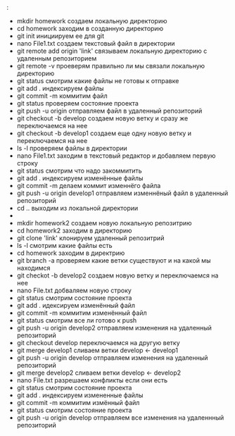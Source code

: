 :
- mkdir homework создаем локальную директорию
- cd homework заходим в созданную директорию
- git init инициируем ее для git
- nano File1.txt создаем текстовый файл в директории
- git remote add origin 'link' связываем локальную директорию с удаленным репозиторием
- git remote -v проеверям правильно ли мы связали локальную директорию
- git status смотрим какие файлы не готовы к отправке 
- git add .  индексируем файлы
- git commit -m коммитим файл
- git status проверяем состояние проекта 
- git push -u origin отправляем файл в удаленный репозиторий 
- git checkout -b develop создаем новую ветку и сразу же переключаемся на нее
- git checkout -b develop1 создаем еще одну новую ветку и переключаемся на нее 
- ls -l проверяем файлы в директории
- nano File1.txt заходим в текстовый редактор и добавляем первую строку
- git status смотрим что надо закоммитить 
- git add . индексируем изменённые файлы
- git commit -m делаем коммит изменнёго файла
- git push -u origin develop1 отправляем изменнёный файл в удаленный репозиторий
- cd .. выходим из локальной директории
- 
- mkdir homework2 создаем новую локальную репозитрию
- cd homework2 заходим в директорию
- git clone 'link' клонируем удаленный репозитрий
- ls -l смотрим какие файлы есть
- cd homework заходим в директрию
- git branch -a проверяем какие ветки существуют и на какой мы находимся
- git checkot -b develop2 создаем новую ветку и переключаемся на нее
- nano File.txt добваляем новую строку
- git status смотрим состояние проекта
- git add . идексируем изменённый файл
- git commit -m коммитим изменённый файл
- git status смотрим все ли готово к push
- git push -u origin develop2 отправляем изменения на удаленный репозиторий
- git checkout develop переключаемся на другую ветку
- git merge develop1 сливаем ветки develop <- develop1
- git push -u origin develop отправляем изменения на удаленный репозиторий
- git merge develop2 сливаем ветки develop <- develop2
- nano File.txt разрешаем конфликты если они есть
- git status смотрим состояние проекта
- git add . индексируем измененные файлы
- git commit -m коммитим измённый файл
- git status смотрим состояние проекта 
- git push -u origin develop отправляем все изменения на удаленнный репозиторий


